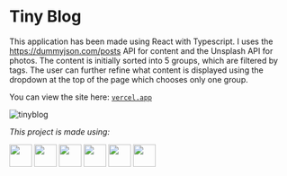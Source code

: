 # Tiny Blog

This application has been made using React with Typescript. I uses the https://dummyjson.com/posts API for content and the Unsplash API for photos. The content is initially sorted into 5 groups, which are filtered by tags. The user can further refine what content is displayed using the dropdown at the top of the page which chooses only one group.

You can view the site here: <a href="https://tiny-blog-xi.vercel.app/">`vercel.app`</a>

![tinyblog](https://github.com/EoghainOB/Tiny-Blog/assets/110406695/b70d1473-3503-479c-b1e8-723d7057e5fe)

<i>This project is made using: </i>

<div>
    <img height=40 src="https://cdn.jsdelivr.net/gh/devicons/devicon/icons/javascript/javascript-original.svg"/>
    <img height=40 src="https://cdn.jsdelivr.net/gh/devicons/devicon/icons/typescript/typescript-original.svg"/>
    <img height=40 src="https://cdn.jsdelivr.net/gh/devicons/devicon/icons/nodejs/nodejs-original.svg" />
    <img height=40 src="https://cdn.jsdelivr.net/gh/devicons/devicon/icons/react/react-original.svg" />
    <img height=40 src="https://cdn.jsdelivr.net/gh/devicons/devicon/icons/html5/html5-original.svg" />
    <img height=40 src="https://cdn.jsdelivr.net/gh/devicons/devicon/icons/css3/css3-original.svg" />
</div>


